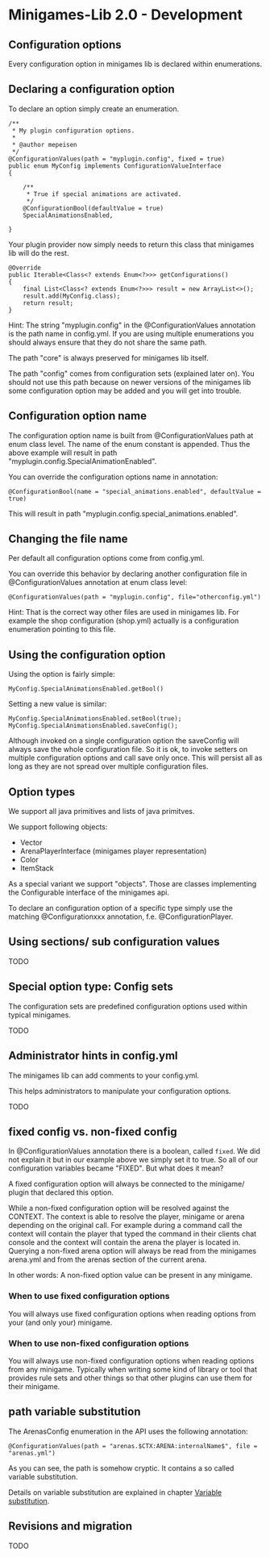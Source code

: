 # Minigames-Lib 2.0 - Development

## Configuration options

Every configuration option in minigames lib is declared within enumerations.

## Declaring a configuration option

To declare an option simply create an enumeration.

    /**
     * My plugin configuration options.
     *
     * @author mepeisen
     */
    @ConfigurationValues(path = "myplugin.config", fixed = true)
    public enum MyConfig implements ConfigurationValueInterface
    {
    
        /**
         * True if special animations are activated.
         */
        @ConfigurationBool(defaultValue = true)
        SpecialAnimationsEnabled,
        
    }
    
Your plugin provider now simply needs to return this class that minigames lib will do the rest.

    @Override
    public Iterable<Class<? extends Enum<?>>> getConfigurations()
    {
        final List<Class<? extends Enum<?>>> result = new ArrayList<>();
        result.add(MyConfig.class);
        return result;
    }
    
Hint: The string "myplugin.config" in the @ConfigurationValues annotation is the path name in config.yml.
If you are using multiple enumerations you should always ensure that they do not share the same path.

The path "core" is always preserved for minigames lib itself.

The path "config" comes from configuration sets (explained later on). You should not use this path because
on newer versions of the minigames lib some configuration option may be added and you will get into trouble.

## Configuration option name

The configuration option name is built from @ConfigurationValues path at enum class level.
The name of the enum constant is appended. Thus the above example will result in path
"myplugin.config.SpecialAnimationEnabled".

You can override the configuration options name in annotation:

    @ConfigurationBool(name = "special_animations.enabled", defaultValue = true)
    
This will result in path "myplugin.config.special_animations.enabled".

## Changing the file name

Per default all configuration options come from config.yml.

You can override this behavior by declaring another configuration file in @ConfigurationValues annotation at enum class level:

    @ConfigurationValues(path = "myplugin.config", file="otherconfig.yml")

Hint: That is the correct way other files are used in minigames lib. For example the shop configuration (shop.yml) actually
is a configuration enumeration pointing to this file.

## Using the configuration option

Using the option is fairly simple:

    MyConfig.SpecialAnimationsEnabled.getBool()

Setting a new value is similar:

    MyConfig.SpecialAnimationsEnabled.setBool(true);
    MyConfig.SpecialAnimationsEnabled.saveConfig();

Although invoked on a single configuration option the saveConfig will always save the whole configuration file.
So it is ok, to invoke setters on multiple configuration options and call save only once. This will persist all
as long as they are not spread over multiple configuration files.

## Option types

We support all java primitives and lists of java primitves.

We support following objects:

* Vector
* ArenaPlayerInterface (minigames player representation)
* Color
* ItemStack

As a special variant we support "objects". Those are classes implementing the Configurable interface of the minigames api.

To declare an configuration option of a specific type simply use the matching @Configurationxxx annotation, f.e. @ConfigurationPlayer.

## Using sections/ sub configuration values

TODO

## Special option type: Config sets

The configuration sets are predefined configuration options used within typical minigames.

TODO

## Administrator hints in config.yml

The minigames lib can add comments to your config.yml.

This helps administrators to manipulate your configuration options.

TODO

## fixed config vs. non-fixed config

In @ConfigurationValues annotation there is a boolean, called `fixed`. We did not explain it but in our example above we simply set it to true.
So all of our configuration variables became "FIXED". But what does it mean?

A fixed configuration option will always be connected to the minigame/ plugin that declared this option.

While a non-fixed configuration option will be resolved against the CONTEXT. The context is able to resolve the player, minigame or arena depending
on the original call. For example during a command call the context will contain the player that typed the command in their clients chat console
and the context will contain the arena the player is located in. Querying a non-fixed arena option will always be read from the minigames arena.yml and
from the arenas section of the current arena.

In other words: A non-fixed option value can be present in any minigame.

### When to use fixed configuration options

You will always use fixed configuration options when reading options from your (and only your) minigame.

### When to use non-fixed configuration options

You will always use non-fixed configuration options when reading options from any minigame. Typically when writing some kind of library or tool
that provides rule sets and other things so that other plugins can use them for their minigame. 

## path variable substitution

The ArenasConfig enumeration in the API uses the following annotation:

    @ConfigurationValues(path = "arenas.$CTX:ARENA:internalName$", file = "arenas.yml")
    
As you can see, the path is somehow cryptic. It contains a so called variable substitution.

Details on variable substitution are explained in chapter [Variable substitution](dev_advanced_variable_substitution.html).

## Revisions and migration

TODO
